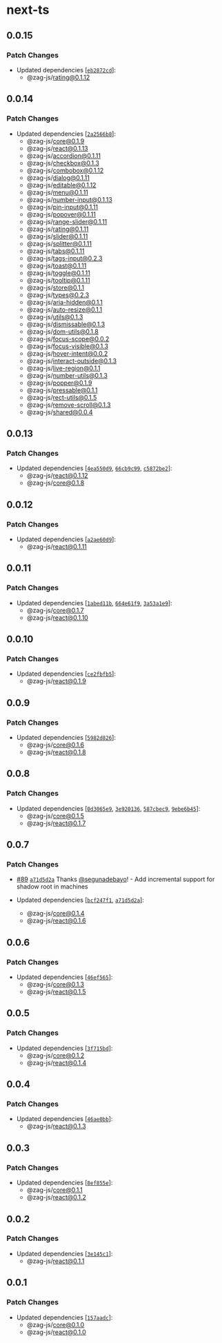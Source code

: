 # next-ts

## 0.0.15

### Patch Changes

- Updated dependencies [[`eb2872cd`](https://github.com/chakra-ui/zag/commit/eb2872cd83785be2c13ee7b9dfc651f75310f856)]:
  - @zag-js/rating@0.1.12

## 0.0.14

### Patch Changes

- Updated dependencies [[`2a2566b8`](https://github.com/chakra-ui/zag/commit/2a2566b8be1441ae98215bec594e4c996f3b8aaf)]:
  - @zag-js/core@0.1.9
  - @zag-js/react@0.1.13
  - @zag-js/accordion@0.1.11
  - @zag-js/checkbox@0.1.3
  - @zag-js/combobox@0.1.12
  - @zag-js/dialog@0.1.11
  - @zag-js/editable@0.1.12
  - @zag-js/menu@0.1.11
  - @zag-js/number-input@0.1.13
  - @zag-js/pin-input@0.1.11
  - @zag-js/popover@0.1.11
  - @zag-js/range-slider@0.1.11
  - @zag-js/rating@0.1.11
  - @zag-js/slider@0.1.11
  - @zag-js/splitter@0.1.11
  - @zag-js/tabs@0.1.11
  - @zag-js/tags-input@0.2.3
  - @zag-js/toast@0.1.11
  - @zag-js/toggle@0.1.11
  - @zag-js/tooltip@0.1.11
  - @zag-js/store@0.1.1
  - @zag-js/types@0.2.3
  - @zag-js/aria-hidden@0.1.1
  - @zag-js/auto-resize@0.1.1
  - @zag-js/utils@0.1.3
  - @zag-js/dismissable@0.1.3
  - @zag-js/dom-utils@0.1.8
  - @zag-js/focus-scope@0.0.2
  - @zag-js/focus-visible@0.1.3
  - @zag-js/hover-intent@0.0.2
  - @zag-js/interact-outside@0.1.3
  - @zag-js/live-region@0.1.1
  - @zag-js/number-utils@0.1.3
  - @zag-js/popper@0.1.9
  - @zag-js/pressable@0.1.1
  - @zag-js/rect-utils@0.1.5
  - @zag-js/remove-scroll@0.1.3
  - @zag-js/shared@0.0.4

## 0.0.13

### Patch Changes

- Updated dependencies [[`4ea550d9`](https://github.com/chakra-ui/zag/commit/4ea550d9983e0d20af123481f256cc5cf03d2358),
  [`66cb9c99`](https://github.com/chakra-ui/zag/commit/66cb9c998662fd049590d51cfdcd79f03e2f582b),
  [`c5872be2`](https://github.com/chakra-ui/zag/commit/c5872be2fe057675fb8c7c64ed2c10b99daf697e)]:
  - @zag-js/react@0.1.12
  - @zag-js/core@0.1.8

## 0.0.12

### Patch Changes

- Updated dependencies [[`a2ae60d9`](https://github.com/chakra-ui/zag/commit/a2ae60d991e73fc3a6758272360dceef577e5bda)]:
  - @zag-js/react@0.1.11

## 0.0.11

### Patch Changes

- Updated dependencies [[`1abed11b`](https://github.com/chakra-ui/zag/commit/1abed11bda7fc56fd3f77c3b842e89a934ee3253),
  [`664e61f9`](https://github.com/chakra-ui/zag/commit/664e61f94844f0405b7e646e4a30b8f0f737f21c),
  [`3a53a1e9`](https://github.com/chakra-ui/zag/commit/3a53a1e97306a9fedf1706b95f8e38b03750c2f3)]:
  - @zag-js/core@0.1.7
  - @zag-js/react@0.1.10

## 0.0.10

### Patch Changes

- Updated dependencies [[`ce2fbfb5`](https://github.com/chakra-ui/zag/commit/ce2fbfb527472d002af72ffdd27552df21733d59)]:
  - @zag-js/react@0.1.9

## 0.0.9

### Patch Changes

- Updated dependencies [[`5982d826`](https://github.com/chakra-ui/zag/commit/5982d826126a7b83252fcd0b0479079fccb62189)]:
  - @zag-js/core@0.1.6
  - @zag-js/react@0.1.8

## 0.0.8

### Patch Changes

- Updated dependencies [[`0d3065e9`](https://github.com/chakra-ui/zag/commit/0d3065e94d707d3161d901576421beae66c32aba),
  [`3e920136`](https://github.com/chakra-ui/zag/commit/3e920136c537445a36cf0d04045de1d8ff037ecf),
  [`587cbec9`](https://github.com/chakra-ui/zag/commit/587cbec9b32ee9e8faef5ceeefb779231b152018),
  [`9ebe6b45`](https://github.com/chakra-ui/zag/commit/9ebe6b455bfc1b7bf1ad8f770d70ea7656b6c1fe)]:
  - @zag-js/core@0.1.5
  - @zag-js/react@0.1.7

## 0.0.7

### Patch Changes

- [#89](https://github.com/chakra-ui/zag/pull/89)
  [`a71d5d2a`](https://github.com/chakra-ui/zag/commit/a71d5d2a984e4293ebeb55944e27df20492ad1c0) Thanks
  [@segunadebayo](https://github.com/segunadebayo)! - Add incremental support for shadow root in machines

- Updated dependencies [[`bcf247f1`](https://github.com/chakra-ui/zag/commit/bcf247f18afa5413a7b008f5ab5cbd3665350cb9),
  [`a71d5d2a`](https://github.com/chakra-ui/zag/commit/a71d5d2a984e4293ebeb55944e27df20492ad1c0)]:
  - @zag-js/core@0.1.4
  - @zag-js/react@0.1.6

## 0.0.6

### Patch Changes

- Updated dependencies [[`46ef565`](https://github.com/chakra-ui/zag/commit/46ef5659a855a382af1e5b0e24d35d03466cfb22)]:
  - @zag-js/core@0.1.3
  - @zag-js/react@0.1.5

## 0.0.5

### Patch Changes

- Updated dependencies [[`3f715bd`](https://github.com/chakra-ui/zag/commit/3f715bdc4f52cdbf71ce9a22a3fc20d31c5fea89)]:
  - @zag-js/core@0.1.2
  - @zag-js/react@0.1.4

## 0.0.4

### Patch Changes

- Updated dependencies [[`46ae0bb`](https://github.com/chakra-ui/zag/commit/46ae0bb7a520cb0ba04ff15fa8b202406d202eb1)]:
  - @zag-js/react@0.1.3

## 0.0.3

### Patch Changes

- Updated dependencies [[`8ef855e`](https://github.com/chakra-ui/zag/commit/8ef855efdf8aaca4355c816cc446bc745e34ec54)]:
  - @zag-js/core@0.1.1
  - @zag-js/react@0.1.2

## 0.0.2

### Patch Changes

- Updated dependencies [[`3e145c1`](https://github.com/chakra-ui/zag/commit/3e145c185d598766aae420f724c7759390cb0404)]:
  - @zag-js/react@0.1.1

## 0.0.1

### Patch Changes

- Updated dependencies [[`157aadc`](https://github.com/chakra-ui/zag/commit/157aadc3ac572d2289432efe32ae3f15a2be4ad1)]:
  - @zag-js/core@0.1.0
  - @zag-js/react@0.1.0
